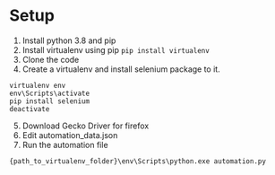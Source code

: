 # Setup
1. Install python 3.8 and pip
2. Install virtualenv using pip 
```pip install virtualenv```
3. Clone the code
4. Create a virtualenv and install selenium package to it.
```
virtualenv env
env\Scripts\activate
pip install selenium
deactivate
```
5. Download Gecko Driver for firefox
6. Edit automation_data.json
7. Run the automation file
```
{path_to_virtualenv_folder}\env\Scripts\python.exe automation.py
```
